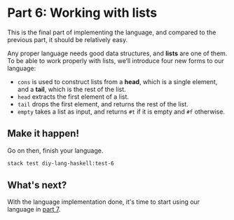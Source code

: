 # Part 6: Working with lists

This is the final part of implementing the language, and compared to the previous part, it should be relatively easy.

Any proper language needs good data structures, and **lists** are one of them. To be able to work properly with lists, we’ll introduce four new forms to our language:

- `cons` is used to construct lists from a **head**, which is a single element, and a **tail**, which is the rest of the list.
- `head` extracts the first element of a list.
- `tail` drops the first element, and returns the rest of the list.
- `empty` takes a list as input, and returns `#t` if it is empty and `#f` otherwise.


## Make it happen!

Go on then, finish your language.

```bash
stack test diy-lang-haskell:test-6
```

## What's next?

With the language implementation done, it's time to start using our language in [part 7](part_7.md).
